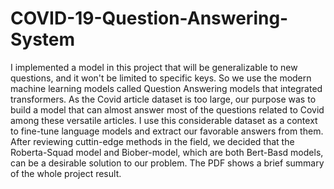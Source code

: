 # COVID-19-Question-Answering-System
I implemented a model in this project that will be generalizable to new questions, and it won't be limited to specific keys. So we use the modern machine learning models called Question Answering models that integrated transformers.
As the Covid article dataset is too large, our purpose was to build a model that can almost answer most of the questions related to Covid among these versatile articles.
I use this considerable dataset as a context to fine-tune language models and extract our favorable answers from them. After reviewing cuttin-edge methods in the field, we decided that the Roberta-Squad model and Biober-model, which are both Bert-Basd models, can be a desirable solution to our problem.
The PDF shows a brief summary of the whole project result.
